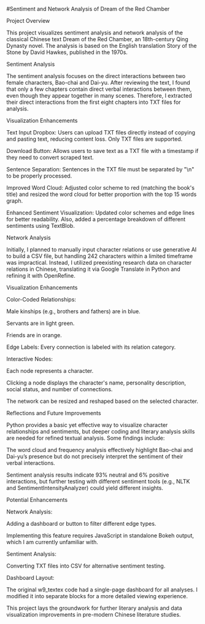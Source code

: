 #Sentiment and Network Analysis of Dream of the Red Chamber

Project Overview

This project visualizes sentiment analysis and network analysis of the classical Chinese text Dream of the Red Chamber, an 18th-century Qing Dynasty novel. The analysis is based on the English translation Story of the Stone by David Hawkes, published in the 1970s.

Sentiment Analysis

The sentiment analysis focuses on the direct interactions between two female characters, Bao-chai and Dai-yu. After reviewing the text, I found that only a few chapters contain direct verbal interactions between them, even though they appear together in many scenes. Therefore, I extracted their direct interactions from the first eight chapters into TXT files for analysis.

Visualization Enhancements

Text Input Dropbox: Users can upload TXT files directly instead of copying and pasting text, reducing content loss. Only TXT files are supported.

Download Button: Allows users to save text as a TXT file with a timestamp if they need to convert scraped text.

Sentence Separation: Sentences in the TXT file must be separated by "\n" to be properly processed.

Improved Word Cloud: Adjusted color scheme to red (matching the book's title) and resized the word cloud for better proportion with the top 15 words graph.

Enhanced Sentiment Visualization: Updated color schemes and edge lines for better readability. Also, added a percentage breakdown of different sentiments using TextBlob.

Network Analysis

Initially, I planned to manually input character relations or use generative AI to build a CSV file, but handling 242 characters within a limited timeframe was impractical. Instead, I utilized preexisting research data on character relations in Chinese, translating it via Google Translate in Python and refining it with OpenRefine.

Visualization Enhancements

Color-Coded Relationships:

Male kinships (e.g., brothers and fathers) are in blue.

Servants are in light green.

Friends are in orange.

Edge Labels: Every connection is labeled with its relation category.

Interactive Nodes:

Each node represents a character.

Clicking a node displays the character's name, personality description, social status, and number of connections.

The network can be resized and reshaped based on the selected character.

Reflections and Future Improvements

Python provides a basic yet effective way to visualize character relationships and sentiments, but deeper coding and literary analysis skills are needed for refined textual analysis. Some findings include:

The word cloud and frequency analysis effectively highlight Bao-chai and Dai-yu’s presence but do not precisely interpret the sentiment of their verbal interactions.

Sentiment analysis results indicate 93% neutral and 6% positive interactions, but further testing with different sentiment tools (e.g., NLTK and SentimentIntensityAnalyzer) could yield different insights.

Potential Enhancements

Network Analysis:

Adding a dashboard or button to filter different edge types.

Implementing this feature requires JavaScript in standalone Bokeh output, which I am currently unfamiliar with.

Sentiment Analysis:

Converting TXT files into CSV for alternative sentiment testing.

Dashboard Layout:

The original w9_textex code had a single-page dashboard for all analyses. I modified it into separate blocks for a more detailed viewing experience.

This project lays the groundwork for further literary analysis and data visualization improvements in pre-modern Chinese literature studies.

